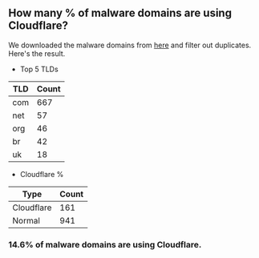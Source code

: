 ## How many % of malware domains are using Cloudflare?


We downloaded the malware domains from [here](https://urlhaus.abuse.ch) and filter out duplicates.
Here's the result.


[//]: # (start replacement)


- Top 5 TLDs

| TLD | Count |
| --- | --- |
| com | 667 |
| net | 57 |
| org | 46 |
| br | 42 |
| uk | 18 |


- Cloudflare %

| Type | Count |
| --- | --- |
| Cloudflare | 161 |
| Normal | 941 |


### 14.6% of malware domains are using Cloudflare.